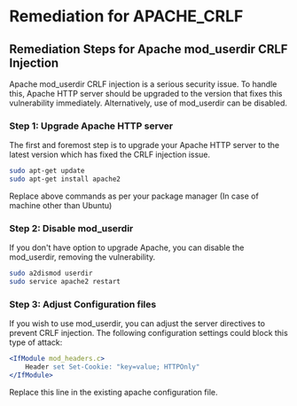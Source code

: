 # Remediation for APACHE_CRLF

## Remediation Steps for Apache mod_userdir CRLF Injection
Apache mod_userdir CRLF injection is a serious security issue. To handle this, Apache HTTP server should be upgraded to the version that fixes this vulnerability immediately. Alternatively, use of mod_userdir can be disabled.

### Step 1: Upgrade Apache HTTP server

The first and foremost step is to upgrade your Apache HTTP server to the latest version which has fixed the CRLF injection issue. 

```bash
sudo apt-get update
sudo apt-get install apache2
```
Replace above commands as per your package manager (In case of machine other than Ubuntu)

### Step 2: Disable mod_userdir

If you don't have option to upgrade Apache, you can disable the mod_userdir, removing the vulnerability.

```bash
sudo a2dismod userdir
sudo service apache2 restart
```

### Step 3: Adjust Configuration files 

If you wish to use mod_userdir, you can adjust the server directives to prevent CRLF injection. The following configuration settings could block this type of attack:

```apache
<IfModule mod_headers.c>
    Header set Set-Cookie: "key=value; HTTPOnly"
</IfModule>
```

Replace this line in the existing apache configuration file.